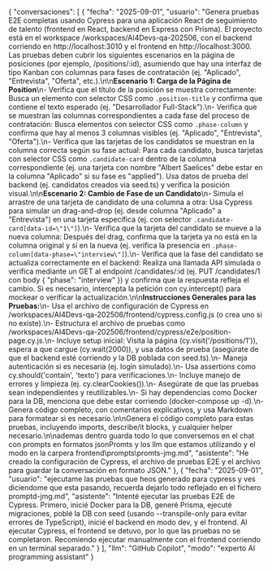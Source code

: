 {
  "conversaciones": [
    {
      "fecha": "2025-09-01",
      "usuario": "Genera pruebas E2E completas usando Cypress para una aplicación React de seguimiento de talento (frontend en React, backend en Express con Prisma). El proyecto está en el workspace /workspaces/AI4Devs-qa-202506, con el backend corriendo en http://localhost:3010 y el frontend en http://localhost:3000. Las pruebas deben cubrir los siguientes escenarios en la página de posiciones (por ejemplo, /positions/:id), asumiendo que hay una interfaz de tipo Kanban con columnas para fases de contratación (ej. \"Aplicado\", \"Entrevista\", \"Oferta\", etc.).\n\n**Escenario 1: Carga de la Página de Position**\n- Verifica que el título de la posición se muestra correctamente: Busca un elemento con selector CSS como `.position-title` y confirma que contiene el texto esperado (ej. \"Desarrollador Full-Stack\").\n- Verifica que se muestran las columnas correspondientes a cada fase del proceso de contratación: Busca elementos con selector CSS como `.phase-column` y confirma que hay al menos 3 columnas visibles (ej. \"Aplicado\", \"Entrevista\", \"Oferta\").\n- Verifica que las tarjetas de los candidatos se muestran en la columna correcta según su fase actual: Para cada candidato, busca tarjetas con selector CSS como `.candidate-card` dentro de la columna correspondiente (ej. una tarjeta con nombre \"Albert Saelices\" debe estar en la columna \"Aplicado\" si su fase es \"applied\"). Usa datos de prueba del backend (ej. candidatos creados via seed.ts) y verifica la posición visual.\n\n**Escenario 2: Cambio de Fase de un Candidato**\n- Simula el arrastre de una tarjeta de candidato de una columna a otra: Usa Cypress para simular un drag-and-drop (ej. desde columna \"Aplicado\" a \"Entrevista\") en una tarjeta específica (ej. con selector `.candidate-card[data-id=\"1\"]`).\n- Verifica que la tarjeta del candidato se mueve a la nueva columna: Después del drag, confirma que la tarjeta ya no está en la columna original y sí en la nueva (ej. verifica la presencia en `.phase-column[data-phase=\"interview\"]`).\n- Verifica que la fase del candidato se actualiza correctamente en el backend: Realiza una llamada API simulada o verifica mediante un GET al endpoint /candidates/:id (ej. PUT /candidates/1 con body { \"phase\": \"interview\" }) y confirma que la respuesta refleja el cambio. Si es necesario, intercepta la petición con cy.intercept() para mockear o verificar la actualización.\n\n**Instrucciones Generales para las Pruebas:**\n- Usa el archivo de configuración de Cypress en /workspaces/AI4Devs-qa-202506/frontend/cypress.config.js (o crea uno si no existe).\n- Estructura el archivo de pruebas como /workspaces/AI4Devs-qa-202506/frontend/cypress/e2e/position-page.cy.js.\n- Incluye setup inicial: Visita la página (cy.visit('/positions/1')), espera a que cargue (cy.wait(2000)), y usa datos de prueba (asegúrate de que el backend esté corriendo y la DB poblada con seed.ts).\n- Maneja autenticación si es necesaria (ej. login simulado).\n- Usa assertions como cy.should('contain', 'texto') para verificaciones.\n- Incluye manejo de errores y limpieza (ej. cy.clearCookies()).\n- Asegúrate de que las pruebas sean independientes y reutilizables.\n- Si hay dependencias como Docker para la DB, menciona que debe estar corriendo (docker-compose up -d).\n- Genera código completo, con comentarios explicativos, y usa Markdown para formatear si es necesario.\n\nGenera el código completo para estas pruebas, incluyendo imports, describe/it blocks, y cualquier helper necesario.\n\nademas dentro guarda todo lo que conversemos en el chat con prompts en formatos jsonPromts y los llm que estamos utilizando y el modo en la carpera frontend\\prompts\\promts-jmg.md",
      "asistente": "He creado la configuración de Cypress, el archivo de pruebas E2E y el archivo para guardar la conversación en formato JSON."
    },
    {
      "fecha": "2025-09-01",
      "usuario": "ejecutame las pruebas que heos generado para cypress y ves diciendome que esta pasando, recuerda dejarlo todo reflejado en el fichero promptd-jmg.md",
      "asistente": "Intenté ejecutar las pruebas E2E de Cypress. Primero, inicié Docker para la DB, generé Prisma, ejecuté migraciones, poblé la DB con seed (usando --transpile-only para evitar errores de TypeScript), inicié el backend en modo dev, y el frontend. Al ejecutar Cypress, el frontend se detuvo, por lo que las pruebas no se completaron. Recomiendo ejecutar manualmente con el frontend corriendo en un terminal separado."
    }
  ],
  "llm": "GitHub Copilot",
  "modo": "experto AI programming assistant"
}
